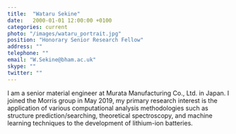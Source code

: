 ```yaml
---
title:  "Wataru Sekine"
date:   2000-01-01 12:00:00 +0100
categories: current
photo: "/images/wataru_portrait.jpg"
position: "Honorary Senior Research Fellow"
address: ""
telephone: ""
email: "W.Sekine@bham.ac.uk"
skype: ""
twitter: ""
---
```

 
I am a senior material engineer at Murata Manufacturing Co., Ltd. in Japan. I joined the Morris group in May 2019, my primary research interest is the application of various computational analysis methodologies such as structure prediction/searching, theoretical spectroscopy, and machine learning techniques to the development of lithium-ion batteries.